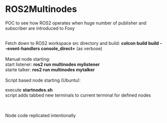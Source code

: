 # ROS2Multinodes
POC to see how ROS2 operates when huge number of publisher and subscriber are introduced to Foxy

<br>
Fetch down to ROS2 workspace src directory and build: <b>colcon build  build --event-handlers console_direct+</b>  (as verbose)  <br>
<br>
Manual node starting:<br>
start listener: <b>ros2 run multinodes mylistener</b><br>
starte talker: <b>ros2 run multinodes mytalker</b> <br>
 
 <br>
  Script based node starting (Ubuntu):
 
 execute **startnodes.sh**<br>
 script adds tabbed new terminals to current terminal for defined nodes
 
 <br>
 <br>
 Node code replicated intentionally
 